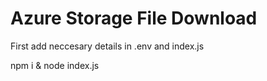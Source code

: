 # Azure Storage File Download


First add neccesary details in .env and index.js

npm i &  node index.js
